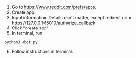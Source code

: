 1. Go to https://www.reddit.com/prefs/apps.
2. Create app.
3. Input information. Details don't matter, except redirect uri = https://127.0.0.1:65010/authorize_callback
4. Click "create app"
5. In terminal, run 
```
python3 obot.py
```
6. Follow instructions in terminal.

